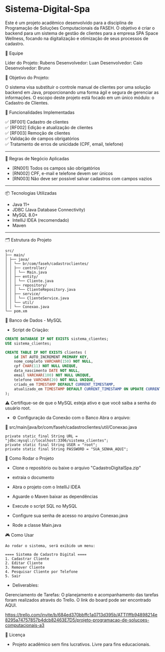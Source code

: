 # Sistema-Digital-Spa
Este é um projeto acadêmico desenvolvido para a disciplina de Programação de Soluções Computacionais da FASEH. O objetivo é criar o backend para um sistema de gestão de clientes para a empresa SPA Space Wellness, focando na digitalização e otimização de seus processos de cadastro.

👥 Equipe

Líder do Projeto: Rubens
Desenvolvedor: Luan
Desenvolvedor: Caio
Desenvolvedor: Bruno

🎯 Objetivo do Projeto:

O sistema visa substituir o controle manual de clientes por uma solução backend em Java, proporcionando uma forma ágil e segura de gerenciar as informações. O escopo deste projeto está focado em um único módulo: o Cadastro de Clientes.

🚀 Funcionalidades Implementadas

✅ [RF001] Cadastro de clientes  
✅ [RF002] Edição e atualização de clientes  
✅ [RF003] Remoção de clientes  
✅ Validação de campos obrigatórios  
✅ Tratamento de erros de unicidade (CPF, email, telefone)

---

🧠 Regras de Negócio Aplicadas

- [RN001] Todos os campos são obrigatórios
- [RN002] CPF, e-mail e telefone devem ser únicos
- [RN003] Não deve ser possível salvar cadastros com campos vazios

---

📦 Tecnologias Utilizadas

- Java 11+
- JDBC (Java Database Connectivity)
- MySQL 8.0+
- IntelliJ IDEA (recomendado)
- Maven

---

 🗂 Estrutura do Projeto
 
```
src/
├── main/
│ ├── java/
│ │ └── br/com/faseh/cadastroclientes/
│ │ ├── controller/
│ │ │ └── Main.java
│ │ ├── entity/
│ │ │ └── Cliente.java
│ │ ├── repository/
│ │ │ └── ClienteRepository.java
│ │ ├── service/
│ │ │ └── ClienteService.java
│ │ └── util/
│ │ └── Conexao.java
└── pom.xm
```
🧪 Banco de Dados - MySQL

- Script de Criação:

```sql
CREATE DATABASE IF NOT EXISTS sistema_clientes;
USE sistema_clientes;

CREATE TABLE IF NOT EXISTS clientes (
    id INT AUTO_INCREMENT PRIMARY KEY,
    nome_completo VARCHAR(150) NOT NULL,
    cpf CHAR(11) NOT NULL UNIQUE,
    data_nascimento DATE NOT NULL,
    email VARCHAR(100) NOT NULL UNIQUE,
    telefone VARCHAR(20) NOT NULL UNIQUE,
    criado_em TIMESTAMP DEFAULT CURRENT_TIMESTAMP,
    atualizado_em TIMESTAMP DEFAULT CURRENT_TIMESTAMP ON UPDATE CURRENT_TIMESTAMP
);
````
⚠ Certifique-se de que o MySQL esteja ativo e que você saiba a senha do usuário root.

- ⚙ Configuração da Conexão com o Banco
Abra o arquivo:

📁 src/main/java/br/com/faseh/cadastroclientes/util/Conexao.java
```
private static final String URL = "jdbc:mysql://localhost:3306/sistema_clientes";
private static final String USER = "root";
private static final String PASSWORD = "SUA_SENHA_AQUI";
```
🧰 Como Rodar o Projeto

- Clone o repositório ou baixe o arquivo "CadastroDigitalSpa.zip"

- extraia o documento

- Abra o projeto com o IntelliJ IDEA

- Aguarde o Maven baixar as dependências

- Execute o script SQL no MySQL

- Configure sua senha de acesso no arquivo Conexao.java

- Rode a classe Main.java

🎮 Como Usar
```
Ao rodar o sistema, será exibido um menu:

==== Sistema de Cadastro Digital ====
1. Cadastrar Cliente
2. Editar Cliente
3. Remover Cliente
4. Pesquisar Cliente por Telefone
5. Sair
```
- Deliverables:

Gerenciamento de Tarefas: O planejamento e acompanhamento das tarefas foram realizados através do Trello. O link do board pode ser encontrado AQUI.

https://trello.com/invite/b/684ed370bbffc1a0713d395b/ATTI1ffb94898214e8295a74757857b4dcb82463E7D5/projeto-programacao-de-solucoes-computacionais-a3

📜 Licença
- Projeto acadêmico sem fins lucrativos. Livre para fins educacionais.
